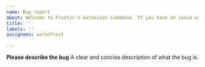 ```yaml
---
name: Bug report
about: Welcome to Frosty\'s extension codebase. If you have an issue with any of the extensions I have written, you can enter some information below and I will do my best to fix it. You can also tweet at me: twitter.com/aaronfrost
title: ''
labels: ''
assignees: aaronfrost

---
```


**Please describe the bug**
A clear and concise description of what the bug is.
